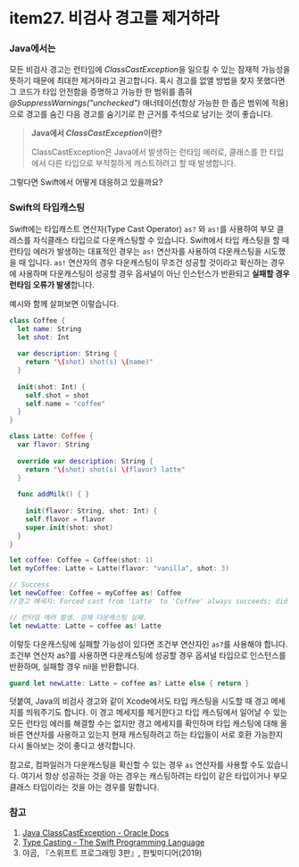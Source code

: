# item27. 비검사 경고를 제거하라



### Java에서는

모든 비검사 경고는 런타임에 *ClassCastException*을 일으킬 수 있는 잠재적 가능성을 뜻하기 때문에 최대한 제거하라고 권고합니다. 혹시 경고를 없앨 방법을 찾지 못했다면 그 코드가 타입 안전함을 증명하고 가능한 한 범위를 좁혀 *@SuppressWarnings("unchecked")* 애너테이션(항상 가능한 한 좁은 범위에 적용)으로 경고를 숨긴 다음 경고를 숨기기로 한 근거를 주석으로 남기는 것이 좋습니다.

> **Java에서 *ClassCastException*이란?**
>
> ClassCastException은 Java에서 발생하는 런타임 에러로, 클래스를 한 타입에서 다른 타입으로 부적절하게 캐스트하려고 할 때 발생합니다.

그렇다면 Swift에서 어떻게 대응하고 있을까요?

### Swift의 타입캐스팅

Swift에는 타입캐스트 연산자(Type Cast Operator) `as?` 와 `as!`를 사용하여 부모 클래스를 자식클래스 타입으로 다운캐스팅할 수 있습니다. Swift에서 타입 캐스팅을 할 때 런타임 에러가 발생하는 대표적인 경우는 `as!` 연산자를 사용하여 다운캐스팅을 시도했을 때 입니다. `as!` 연산자의 경우 다운캐스팅이 무조건 성공할 것이라고 확신하는 경우에 사용하며 다운캐스팅이 성공할 경우 옵셔널이 아닌 인스턴스가 반환되고 **실패할 경우 런타임 오류가 발생**합니다.

예시와 함께 살펴보면 이렇습니다.

```swift
class Coffee {
  let name: String
  let shot: Int
  
  var description: String {
    return "\(shot) shot(s) \(name)"
  }
  
  init(shot: Int) {
    self.shot = shot
    self.name = "coffee"
  }
}

class Latte: Coffee {
  var flavor: String
  
  override var description: String {
    return "\(shot) shot(s) \(flavor) latte"
  }
  
  func addMilk() { }
  
    init(flavor: String, shot: Int) {
    self.flavor = flavor
    super.init(shot: shot)
  }
}

let coffee: Coffee = Coffee(shot: 1)
let myCoffee: Latte = Latte(flavor: "vanilla", shot: 3)

// Success
let newCoffee: Coffee = myCoffee as! Coffee
//경고 메세지: Forced cast from 'Latte' to 'Coffee' always succeeds; did you mean to use 'as'?

// 런타임 에러 발생. 강제 다운캐스팅 실패.
let newLatte: Latte = coffee as! Latte
```

이렇듯 다운캐스팅에 실패할 가능성이 있다면 조건부 연산자인 `as?`를 사용해야 합니다. 조건부 연산자 as?를 사용하면 다운캐스팅에 성공할 경우 옵셔널 타입으로 인스턴스를 반환하며, 실패할 경우 nil을 반환합니다.

```swift
guard let newLatte: Latte = coffee as? Latte else { return }
```

덧붙여, Java의 비검사 경고와 같이 Xcode에서도 타입 캐스팅을 시도할 때 경고 메세지를 띄워주기도 합니다. 이 경고 메세지를 제거한다고 타입 캐스팅에서 일어날 수 있는 모든 런타임 에러를 해결할 수는 없지만 경고 메세지를 확인하며 타입 캐스팅에 대해 올바른 연산자를 사용하고 있는지 현재 캐스팅하려고 하는 타입들이 서로 호환 가능한지 다시 돌아보는 것이 좋다고 생각합니다.

참고로, 컴파일러가 다운캐스팅을 확신할 수 있는 경우 `as` 연산자를 사용할 수도 있습니다. 여기서 항상 성공하는 것을 아는 경우는 캐스팅하려는 타입이 같은 타입이거나 부모클래스 타입이라는 것을 아는 경우를 말합니다.

### 참고

1. [Java ClassCastException - Oracle Docs](https://docs.oracle.com/javase/9/docs/api/java/lang/ClassCastException.html)
2. [Type Casting - The Swift Programming Language](https://docs.swift.org/swift-book/LanguageGuide/TypeCasting.html)
3. 야곰, 『스위프트 프로그래밍 3판』, 한빛미디어(2019)